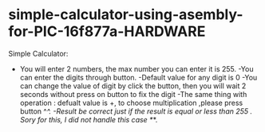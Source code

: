 # simple-calculator-using-asembly-for-PIC-16f877a-HARDWARE
Simple Calculator:
- You will enter 2 numbers, the max number you can enter it is 255.
-You can enter the digits through button.
-Default value for any digit is 0
-You can change the value of digit by click the button, then you will wait 2 seconds without press on button to fix the digit
-The same thing with operation : defualt value is +, to choose multiplication ,please press button ^_^.
-Result be correct just if the result is equal or less than 255 . Sory for this, I did not handle this case *_*.
